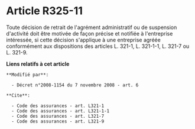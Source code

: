 # Article R325-11

Toute décision de retrait de l'agrément administratif ou de suspension d'activité doit être motivée de façon précise et
notifiée à l'entreprise intéressée, si cette décision s'applique à une entreprise agréée conformément aux dispositions des
articles L. 321-1, L. 321-1-1, L. 321-7 ou L. 321-9.

**Liens relatifs à cet article**

	**Modifié par**:

	  - Décret n°2008-1154 du 7 novembre 2008 - art. 6

	**Cite**:

	  - Code des assurances - art. L321-1
	  - Code des assurances - art. L321-1-1
	  - Code des assurances - art. L321-7
	  - Code des assurances - art. L321-9
